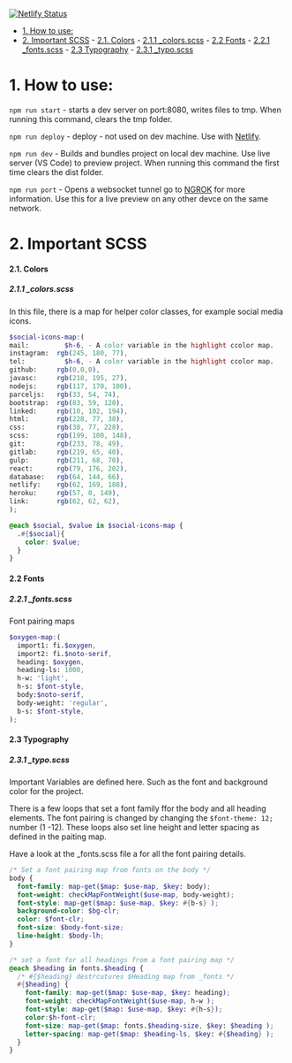  [![Netlify Status](https://api.netlify.com/api/v1/badges/4dfedd28-4879-42f2-893a-ea351ecb2a11/deploy-status)](https://app.netlify.com/sites/altus-portfolio/deploys)
 
 - [1. How to use:](#1-how-to-use)
 - [2. Important SCSS](#2-important-scss)
       - [2.1. Colors](#21-colors)
         - [2.1.1 _colors.scss](#211-_colorsscss)
       - [2.2  Fonts](#22--fonts)
         - [2.2.1 _fonts.scss](#221-_fontsscss)
       - [2.3 Typography](#23-typography)
         - [2.3.1 _typo.scss](#231-_typoscss)


# 1. How to use:
  `npm run start` - starts a  dev server on port:8080, writes files to tmp. When running this command, clears the tmp folder.

  `npm run deploy` - deploy - not used on dev machine. Use with [Netlify]([httlinkps://](https://www.netlify.com/)).
    
  `npm run dev` - Builds and bundles project on local dev machine. Use live server (VS Code) to preview project. When running this command the first time clears the dist folder.

  `npm run port` - Opens a websocket tunnel go to [NGROK]([https://link](https://ngrok.com/)) for more information. Use this for a live preview on any other devce on the same network.


# 2. Important SCSS


#### 2.1. Colors

##### 2.1.1 _colors.scss

In this file, there is a map for helper color classes, for example social media icons. 

```scss
$social-icons-map:(
mail:         $h-6, - A color variable in the highlight ccolor map.
instagram:  rgb(245, 180, 77),
tel:          $h-6, - A color variable in the highlight ccolor map.
github:     rgb(0,0,0),
javasc:     rgb(218, 195, 27),
nodejs:     rgb(117, 170, 100),
parceljs:   rgb(33, 54, 74),
bootstrap:  rgb(83, 59, 120),
linked:     rgb(10, 102, 194),
html:       rgb(228, 77, 38),
css:        rgb(38, 77, 228),
scss:       rgb(199, 100, 148),
git:        rgb(233, 78, 49),
gitlab:     rgb(219, 65, 40),
gulp:       rgb(211, 68, 70),
react:      rgb(79, 176, 202),
database:   rgb(64, 144, 66),
netlify:    rgb(62, 169, 188),
heroku:     rgb(57, 0, 149),
link:       rgb(62, 62, 62),
);

@each $social, $value in $social-icons-map {
  .#{$social}{
    color: $value;
  }
}
```

#### 2.2  Fonts
##### 2.2.1 _fonts.scss
Font pairing maps
```scss
$oxygen-map:(
  import1: fi.$oxygen,
  import2: fi.$noto-serif,
  heading: $oxygen,
  heading-ls: 1000,
  h-w: 'light',
  h-s: $font-style,
  body:$noto-serif,
  body-weight: 'regular',
  b-s: $font-style,
);
```
#### 2.3 Typography
##### 2.3.1 _typo.scss

Important Variables are defined here. Such as the font and background color for the project. 

There is a few loops that set a font family ffor the body and all heading elements. The font pairing is changed by changing the `$font-theme: 12;` number (1 -12). These loops also set line height and letter spacing as defined in the paiting map.

Have a look at the _fonts.scss file a for all the font pairing details.

```scss
/* Set a font pairing map from fonts on the body */
body {
  font-family: map-get($map: $use-map, $key: body);
  font-weight: checkMapFontWeight($use-map, body-weight);
  font-style: map-get($map: $use-map, $key: #{b-s} );
  background-color: $bg-clr;
  color: $font-clr;
  font-size: $body-font-size;
  line-height: $body-lh;
}

/* set a font for all headings from a font pairing map */
@each $heading in fonts.$heading {
  /* #{$heading} destrcutures $Heading map from _fonts */
  #{$heading} {
    font-family: map-get($map: $use-map, $key: heading);
    font-weight: checkMapFontWeight($use-map, h-w );
    font-style: map-get($map: $use-map, $key: #{h-s});
    color:$h-font-clr;
    font-size: map-get($map: fonts.$heading-size, $key: $heading );
    letter-spacing: map-get($map: $heading-ls, $key: #{$heading} );
  }
}
```

